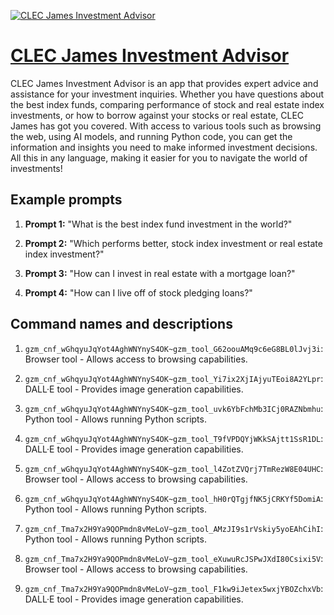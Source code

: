 [![CLEC James Investment Advisor](https://files.oaiusercontent.com/file-IiTctyxQGvu9wuC8dGLEQBzQ?se=2123-10-19T19%3A08%3A47Z&sp=r&sv=2021-08-06&sr=b&rscc=max-age%3D31536000%2C%20immutable&rscd=attachment%3B%20filename%3D97ae6eaa-2e3f-4a56-8140-a21b9963102e.png&sig=UTPYSzS%2B2wlSxe8wzTIzxORu58TX5q%2BdCFRKz74iob4%3D)](https://chat.openai.com/g/g-Q8Y2TmEcq-clec-james-investment-advisor)

# [CLEC James Investment Advisor](https://chat.openai.com/g/g-Q8Y2TmEcq-clec-james-investment-advisor)

CLEC James Investment Advisor is an app that provides expert advice and assistance for your investment inquiries. Whether you have questions about the best index funds, comparing performance of stock and real estate index investments, or how to borrow against your stocks or real estate, CLEC James has got you covered. With access to various tools such as browsing the web, using AI models, and running Python code, you can get the information and insights you need to make informed investment decisions. All this in any language, making it easier for you to navigate the world of investments!

## Example prompts

1. **Prompt 1:** "What is the best index fund investment in the world?"

2. **Prompt 2:** "Which performs better, stock index investment or real estate index investment?"

3. **Prompt 3:** "How can I invest in real estate with a mortgage loan?"

4. **Prompt 4:** "How can I live off of stock pledging loans?"

## Command names and descriptions

1. `gzm_cnf_wGhqyuJqYot4AghWNYnyS4OK~gzm_tool_G62oouAMq9c6eG8BL0lJvj3i`: Browser tool - Allows access to browsing capabilities.
  
2. `gzm_cnf_wGhqyuJqYot4AghWNYnyS4OK~gzm_tool_Yi7ix2XjIAjyuTEoi8A2YLpr`: DALL·E tool - Provides image generation capabilities.
    
3. `gzm_cnf_wGhqyuJqYot4AghWNYnyS4OK~gzm_tool_uvk6YbFchMb3ICj0RAZNbmhu`: Python tool - Allows running Python scripts.
    
4. `gzm_cnf_wGhqyuJqYot4AghWNYnyS4OK~gzm_tool_T9fVPDQYjWKkSAjtt1SsR1DL`: DALL·E tool - Provides image generation capabilities.

5. `gzm_cnf_wGhqyuJqYot4AghWNYnyS4OK~gzm_tool_l4ZotZVQrj7TmRezW8E04UHC`: Browser tool - Allows access to browsing capabilities.

6. `gzm_cnf_wGhqyuJqYot4AghWNYnyS4OK~gzm_tool_hH0rQTgjfNK5jCRKYf5DomiA`: Python tool - Allows running Python scripts.

7. `gzm_cnf_Tma7x2H9Ya9QOPmdn8vMeLoV~gzm_tool_AMzJI9s1rVskiy5yoEAhCihI`: Python tool - Allows running Python scripts.

8. `gzm_cnf_Tma7x2H9Ya9QOPmdn8vMeLoV~gzm_tool_eXuwuRcJSPwJXdI80Csixi5V`: Browser tool - Allows access to browsing capabilities.

9. `gzm_cnf_Tma7x2H9Ya9QOPmdn8vMeLoV~gzm_tool_F1kw9iJetex5wxjYBOZchxVb`: DALL·E tool - Provides image generation capabilities.